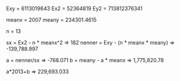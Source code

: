 
Exy = 6113019643
Ex2 = 52364819
Ey2 = 713812376341

meanx = 2007
meany = 234301.4615

n = 13

sx = Ex2 - n * meanx^2 => 182
nenner = Exy - (n * meanx * meany)  => -139,788.997

a = nenner/sx => -768.071
b = meany - a * meanx => 1,775,820.78

a*2013+b => 229,693.033